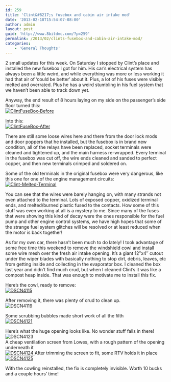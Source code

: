 ```yaml
---
id: 259
title: 'Clint&#8217;s fusebox and cabin air intake mod'
date: '2013-02-18T15:54:07-08:00'
author: admin
layout: post
guid: 'http://www.8bitdmc.com/?p=259'
permalink: /2013/02/clints-fusebox-and-cabin-air-intake-mod/
categories:
    - 'General Thoughts'
---
```


2 small updates for this week. On Saturday I stopped by Clint’s place and installed the new fusebox I got for him. His car’s electrical system has always been a little weird, and while everything was more or less working it had that air of ‘could be better’ about it. Plus, a lot of his fuses were visibly melted and overrated. Plus he has a weird stumbling in his fuel system that we haven’t been able to track down yet.

Anyway, the end result of 8 hours laying on my side on the passenger’s side floor turned this:  
[![ClintFuseBox-Before](../images/2013/02/ClintFuseBox-Before-300x225.jpg)](../images/2013/02/ClintFuseBox-Before.jpg)

Into this:  
[![ClintFuseBox-After](../images/2013/02/ClintFuseBox-After-300x225.jpg)](../images/2013/02/ClintFuseBox-After.jpg)

There are still some loose wires here and there from the door lock mods and door poppers that he installed, but the fusebox is in brand new condition, all of the relays have been replaced, socket terminals were cleaned and tightened up, and the main harness re-wrapped. Every terminal in the fusebox was cut off, the wire ends cleaned and sanded to perfect copper, and then new terminals crimped and soldered on.

Some of the old terminals in the original fusebox were very dangerous, like this one for one of the engine management circuits:  
[![Clint-Melted-Terminal](../images/2013/02/Clint-Melted-Terminal-300x225.jpg)](../images/2013/02/Clint-Melted-Terminal.jpg)

You can see that the wires were barely hanging on, with many strands not even attached to the terminal. Lots of exposed copper, oxidized terminal ends, and melted/burned plastic fused to the contacts. How some of this stuff was even working at all is a mystery to me. Since many of the fuses that were showing this kind of decay were the ones responsible for the fuel pump and other engine control systems, we have high hopes that some of the strange fuel system glitches will be resolved or at least reduced when the motor is back together!

As for my own car, there hasn’t been much to do lately! I took advantage of some free time this weekend to remove the windshield cowl and install some wire mesh over the fresh air intake opening. It’s a giant 12″x4″ cutout under the wiper blades with basically nothing to stop dirt, debris, leaves, etc from getting inside and collecting in the evaporator box. I cleaned the box last year and didn’t find much crud, but when I cleaned Clint’s it was like a compost heap inside. That was enough to motivate me to install this fix.

Here’s the cowl, ready to remove:[  
![DSCN4115](../images/2013/02/DSCN4115-300x224.jpg)](../images/2013/02/DSCN4115.jpg)

After removing it, there was plenty of crud to clean up.  
![DSCN4119](../images/2013/02/DSCN4119-300x224.jpg)

Some scrubbing bubbles made short work of all the filth  
[![DSCN4121](../images/2013/02/DSCN4121-300x224.jpg)](../images/2013/02/DSCN4121.jpg)

Here’s what the huge opening looks like. No wonder stuff falls in there!  
![DSCN4123](../images/2013/02/DSCN4123-300x224.jpg)  
[  ](../images/2013/02/DSCN4121.jpg)A cheap ventilation screen from Lowes, with a rough pattern of the opening underneath it[  
![DSCN4124](../images/2013/02/DSCN4124-300x224.jpg)  ](../images/2013/02/DSCN4124.jpg) [  ](../images/2013/02/DSCN4125.jpg)After trimming the screen to fit, some RTV holds it in place[  
![DSCN4125](../images/2013/02/DSCN4125-300x224.jpg)](../images/2013/02/DSCN4125.jpg)

With the cowling reinstalled, the fix is completely invisible. Worth 10 bucks and a couple hours’ time!